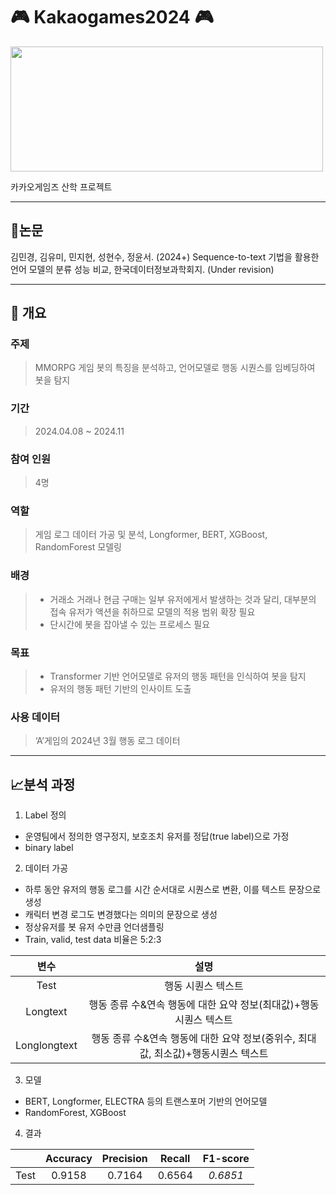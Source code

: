 # :video_game: Kakaogames2024 :video_game:

<img src="./images/카겜.jpeg" width="500" height="200"/>

카카오게임즈 산학 프로젝트

----------------------

## :scroll:논문

김민경, 김유미, 민지현, 성현수, 정윤서. (2024+) Sequence-to-text 기법을 활용한 언어 모델의 분류 성능 비교, 한국데이터정보과학회지. (Under revision)

----------


## :book: 개요

### 주제

> MMORPG 게임 봇의 특징을 분석하고, 언어모델로 행동 시퀀스를 임베딩하여 봇을 탐지

### 기간
> 2024.04.08 ~ 2024.11

### 참여 인원
> 4명

### 역할
> 게임 로그 데이터 가공 및 분석, Longformer, BERT, XGBoost, RandomForest 모델링

### 배경
> - 거래소 거래나 현금 구매는 일부 유저에게서 발생하는 것과 달리, 대부분의 접속 유저가 액션을 취하므로 모델의 적용 범위 확장 필요
> - 단시간에 봇을 잡아낼 수 있는 프로세스 필요


### 목표
> - Transformer 기반 언어모델로 유저의 행동 패턴을 인식하여 봇을 탐지
> - 유저의 행동 패턴 기반의 인사이트 도출


### 사용 데이터
> ‘A’게임의 2024년 3월 행동 로그 데이터

---------

## :chart_with_upwards_trend:분석 과정

1. Label 정의
- 운영팀에서 정의한 영구정지, 보호조치 유저를 정답(true label)으로 가정
- binary label

2. 데이터 가공
- 하루 동안 유저의 행동 로그를 시간 순서대로 시퀀스로 변환, 이를 텍스트 문장으로 생성
- 캐릭터 변경 로그도 변경했다는 의미의 문장으로 생성
- 정상유저를 봇 유저 수만큼 언더샘플링
- Train, valid, test data 비율은 5:2:3

|변수|설명|
|:---:|:---:|
|Test|행동 시퀀스 텍스트|
|Longtext|행동 종류 수&연속 행동에 대한 요약 정보(최대값)+행동시퀀스 텍스트|
|Longlongtext|행동 종류 수&연속 행동에 대한 요약 정보(중위수, 최대값, 최소값)+행동시퀀스 텍스트|
  
3. 모델
- BERT, Longformer, ELECTRA 등의 트랜스포머 기반의 언어모델
- RandomForest, XGBoost

4. 결과

||Accuracy|Precision|Recall|F1-score|
|:---:|:---:|:---:|:---:|:---:|
|Test|0.9158|0.7164|0.6564|*0.6851*|



